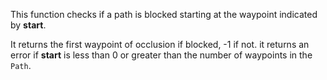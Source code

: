 This function checks if a path is blocked starting at the waypoint indicated by **start**.

It returns the first waypoint of occlusion if blocked, -1 if not. it returns an error if **start** is less than 0 or greater than the number of waypoints in the `Path`.